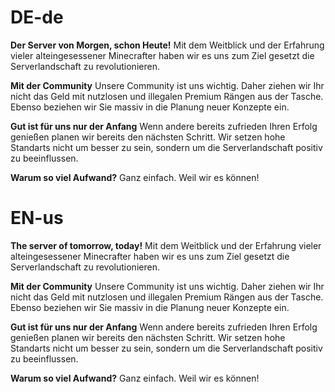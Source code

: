 <h1>DE-de</h1>

**Der Server von Morgen, schon Heute!**
Mit dem Weitblick und der Erfahrung vieler alteingesessener Minecrafter haben wir es uns zum Ziel gesetzt die Serverlandschaft zu revolutionieren.

**Mit der Community**
Unsere Community ist uns wichtig. Daher ziehen wir Ihr nicht das Geld mit nutzlosen und illegalen Premium Rängen aus der Tasche.
Ebenso beziehen wir Sie massiv in die Planung neuer Konzepte ein.

**Gut ist für uns nur der Anfang**
Wenn andere bereits zufrieden Ihren Erfolg genießen planen wir bereits den nächsten Schritt.
Wir setzen hohe Standarts nicht um besser zu sein, sondern um die Serverlandschaft positiv zu beeinflussen.

**Warum so viel Aufwand?**
Ganz einfach. Weil wir es können!

<h1>EN-us</h1>

**The server of tomorrow, today!**
Mit dem Weitblick und der Erfahrung vieler alteingesessener Minecrafter haben wir es uns zum Ziel gesetzt die Serverlandschaft zu revolutionieren.

**Mit der Community**
Unsere Community ist uns wichtig. Daher ziehen wir Ihr nicht das Geld mit nutzlosen und illegalen Premium Rängen aus der Tasche.
Ebenso beziehen wir Sie massiv in die Planung neuer Konzepte ein.

**Gut ist für uns nur der Anfang**
Wenn andere bereits zufrieden Ihren Erfolg genießen planen wir bereits den nächsten Schritt.
Wir setzen hohe Standarts nicht um besser zu sein, sondern um die Serverlandschaft positiv zu beeinflussen.

**Warum so viel Aufwand?**
Ganz einfach. Weil wir es können!
